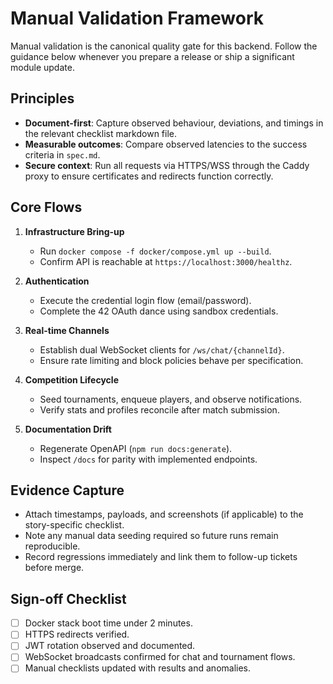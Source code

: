 # Manual Validation Framework

Manual validation is the canonical quality gate for this backend. Follow the guidance below whenever you prepare a release or ship a significant module update.

## Principles

- **Document-first**: Capture observed behaviour, deviations, and timings in the relevant checklist markdown file.
- **Measurable outcomes**: Compare observed latencies to the success criteria in `spec.md`.
- **Secure context**: Run all requests via HTTPS/WSS through the Caddy proxy to ensure certificates and redirects function correctly.

## Core Flows

1. **Infrastructure Bring-up**  
   - Run `docker compose -f docker/compose.yml up --build`.  
   - Confirm API is reachable at `https://localhost:3000/healthz`.

2. **Authentication**  
   - Execute the credential login flow (email/password).  
   - Complete the 42 OAuth dance using sandbox credentials.

3. **Real-time Channels**  
   - Establish dual WebSocket clients for `/ws/chat/{channelId}`.  
   - Ensure rate limiting and block policies behave per specification.

4. **Competition Lifecycle**  
   - Seed tournaments, enqueue players, and observe notifications.  
   - Verify stats and profiles reconcile after match submission.

5. **Documentation Drift**  
   - Regenerate OpenAPI (`npm run docs:generate`).  
   - Inspect `/docs` for parity with implemented endpoints.

## Evidence Capture

- Attach timestamps, payloads, and screenshots (if applicable) to the story-specific checklist.
- Note any manual data seeding required so future runs remain reproducible.
- Record regressions immediately and link them to follow-up tickets before merge.

## Sign-off Checklist

- [ ] Docker stack boot time under 2 minutes.  
- [ ] HTTPS redirects verified.  
- [ ] JWT rotation observed and documented.  
- [ ] WebSocket broadcasts confirmed for chat and tournament flows.  
- [ ] Manual checklists updated with results and anomalies.
